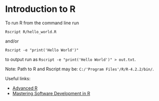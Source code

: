 # Introduction to R

To run R from the command line run

```
Rscript R/hello_world.R
```

and/or

```
Rscript -e "print('Hello World')"
```

to output run as `Rscript -e "print('Hello World')" > out.txt`. 

Note: Path to R and Rscript may be: `C:/'Program Files'/R/R-4.2.2/bin/`. 

Useful links:
- [Advanced R](https://adv-r.hadley.nz/index.html)
- [Mastering Software Development in R](https://bookdown.org/rdpeng/RProgDA/)